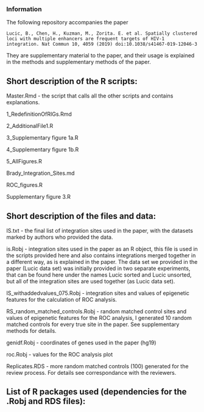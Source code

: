 ### Information  
The following repository accompanies the paper 
```
Lucic, B., Chen, H., Kuzman, M., Zorita. E. et al. Spatially clustered loci with multiple enhancers are frequent targets of HIV-1 integration. Nat Commun 10, 4059 (2019) doi:10.1038/s41467-019-12046-3  
```

They are supplementary material to the paper, and their usage is explained in the methods and supplementary methods of the paper.  

## Short description of the R scripts:  

Master.Rmd - the script that calls all the other scripts and contains explanations.  	 

1_RedefinitionOfRIGs.Rmd	 

2_AdditionalFile1.R	  

3_Supplementary figure 1a.R	  

4_Supplementary figure 1b.R	  

5_AllFigures.R	  

Brady_Integration_Sites.md	   

ROC_figures.R	  

Supplementary figure 3.R	  

## Short description of the files and data:  

IS.txt - the final list of integration sites used in the paper, with the datasets marked by authors who provided the data.	 

is.Robj	- integration sites used in the paper as an R object, this file is used in the scripts provided here and also contains integrations merged together in a different way, as is explained in the paper. The data set we provided in the paper (Lucic data set) was initially provided in two separate experiments, that can be found here under the names Lucic sorted and Lucic unsorted, but all of the integration sites are used together (as Lucic data set).  

IS_withaddedvalues_075.Robj	- integration sites and values of epigenetic features for the calculation of ROC analysis.   

RS_random_matched_controls.Robj	- random matched control sites and values of epigenetic features for the ROC analysis, I generated 10 random matched controls for every true site in the paper. See supplementary methods for details.     

genidf.Robj	- coordinates of genes used in the paper (hg19)   

roc.Robj - values for the ROC analysis plot    

Replicates.RDS - more random matched controls (100) generated for the review process. For details see correspondance with the reviewers.  	 
## List of R packages used (dependencies for the .Robj and RDS files):   




